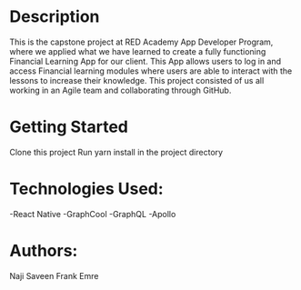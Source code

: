 # Description

This is the capstone project at RED Academy App Developer Program, where we applied what we have learned to create a fully functioning Financial Learning App for our client. This App allows users to log in and access Financial learning modules where users are able to interact with the lessons to increase their knowledge. This project consisted of us all working in an Agile team and collaborating through GitHub.

# Getting Started

Clone this project
Run yarn install in the project directory

# Technologies Used:
-React Native
-GraphCool
-GraphQL
-Apollo

# Authors:
Naji
Saveen
Frank
Emre
